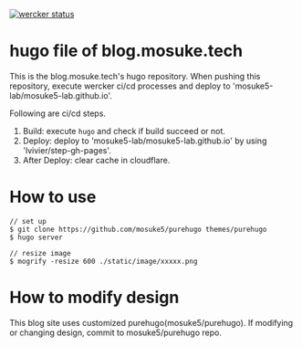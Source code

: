 [![wercker status](https://app.wercker.com/status/31dc441e8c206db6d149ddb22f0efa24/s/master "wercker status")](https://app.wercker.com/project/byKey/31dc441e8c206db6d149ddb22f0efa24)

# hugo file of blog.mosuke.tech
This is the blog.mosuke.tech's hugo repository.
When pushing this repository, execute wercker ci/cd processes and deploy to 'mosuke5-lab/mosuke5-lab.github.io'.

Following are ci/cd steps.

1. Build: execute `hugo` and check if build succeed or not.
2. Deploy: deploy to 'mosuke5-lab/mosuke5-lab.github.io' by using 'lvivier/step-gh-pages'.
3. After Deploy: clear cache in cloudflare.

# How to use
```
// set up
$ git clone https://github.com/mosuke5/purehugo themes/purehugo
$ hugo server
```

```
// resize image
$ mogrify -resize 600 ./static/image/xxxxx.png
```

# How to modify design
This blog site uses customized purehugo(mosuke5/purehugo).
If modifying or changing design, commit to mosuke5/purehugo repo.